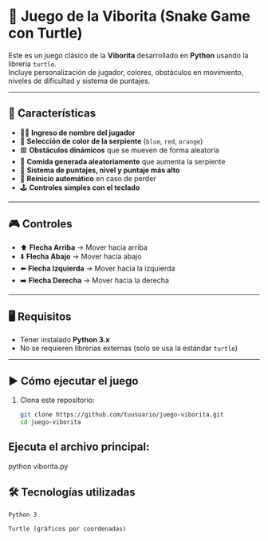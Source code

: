 # 🐍 Juego de la Viborita (Snake Game con Turtle)

Este es un juego clásico de la **Viborita** desarrollado en **Python** usando la librería `turtle`.  
Incluye personalización de jugador, colores, obstáculos en movimiento, niveles de dificultad y sistema de puntajes.  

---

## 🚀 Características

- 🧑‍💻 **Ingreso de nombre del jugador**  
- 🎨 **Selección de color de la serpiente** (`blue`, `red`, `orange`)  
- 🟥 **Obstáculos dinámicos** que se mueven de forma aleatoria  
- 🍎 **Comida generada aleatoriamente** que aumenta la serpiente  
- 🎯 **Sistema de puntajes, nivel y puntaje más alto**  
- 🔄 **Reinicio automático** en caso de perder  
- 🕹️ **Controles simples con el teclado**  

---

## 🎮 Controles

- ⬆️ **Flecha Arriba** → Mover hacia arriba  
- ⬇️ **Flecha Abajo** → Mover hacia abajo  
- ⬅️ **Flecha Izquierda** → Mover hacia la izquierda  
- ➡️ **Flecha Derecha** → Mover hacia la derecha  

---

## 🖥️ Requisitos

- Tener instalado **Python 3.x**  
- No se requieren librerías externas (solo se usa la estándar `turtle`)  

---

## ▶️ Cómo ejecutar el juego

1. Clona este repositorio:
   ```bash
   git clone https://github.com/tuusuario/juego-viborita.git
   cd juego-viborita

## Ejecuta el archivo principal:

   python viborita.py

## 🛠️ Tecnologías utilizadas

    Python 3

    Turtle (gráficos por coordenadas)

